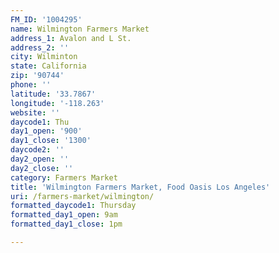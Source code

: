 ```yaml
---
FM_ID: '1004295'
name: Wilmington Farmers Market
address_1: Avalon and L St.
address_2: ''
city: Wilminton
state: California
zip: '90744'
phone: ''
latitude: '33.7867'
longitude: '-118.263'
website: ''
daycode1: Thu
day1_open: '900'
day1_close: '1300'
daycode2: ''
day2_open: ''
day2_close: ''
category: Farmers Market
title: 'Wilmington Farmers Market, Food Oasis Los Angeles'
uri: /farmers-market/wilmington/
formatted_daycode1: Thursday
formatted_day1_open: 9am
formatted_day1_close: 1pm

---
```

